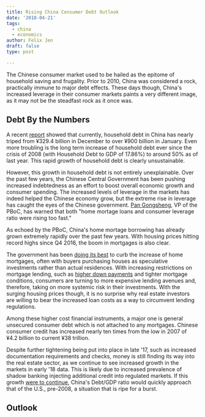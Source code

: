 ```yaml
---
title: Rising China Consumer Debt Outlook
date: '2018-04-21'
tags:
  - china
  - economics
author: Felix Jen
draft: false
type: post

---
```


The Chinese consumer market used to be hailed as the epitome of household saving and frugality. Prior to 2010, China was considered a rock, practically immune to major debt effects. These days though, China's increased leverage in their consumer markets paints a very different image, as it may not be the steadfast rock as it once was.

## Debt By the Numbers

A recent [report](https://www.reuters.com/article/us-china-economy-loans/china-january-new-loans-surge-to-record-2-9-trillion-yuan-blow-past-forecasts-idUSKBN1FW11L) showed that currently, household debt in China has nearly triped from ¥329.4 billion in December to over ¥900 billion in January. Even more troubling is the long term increase of household debt ever since the crisis of 2008 (with Household Debt to GDP of 17.86%) to around 50% as of last year. This rapid growth of household debt is clearly unsustainable.

<canvas id="household-debt-to-gdp"></canvas>

However, this growth in household debt is not entirely unexplainable. Over the past few years, the Chinese Central Government has been pushing increased indebtedness as an effort to boost overall economic growth and consumer spending. The increased levels of leverage in the markets has indeed helped the Chinese economy grow, but the extreme rise in leverage has caught the eyes of the Chinese government. [Pan Gongsheng](http://english.gov.cn/state_council/ministries/2018/03/10/content_281476073052100.htm), VP of the PBoC, has warned that both "home mortage loans and consumer leverage ratio were rising too fast." 

As echoed by the PBoC, China's home mortage borrowing has already grown extremely rapidly over the past few years. With housing prices hitting record highs since Q4 2016, the boom in mortgages is also clear.

<canvas id="beijing-housing"></canvas>

The government has been [doing its best](http://english.gov.cn/news/top_news/2017/02/19/content_281475571888153.htm) to curb the increase of home mortgages, often with buyers purchasing houses as speculative investments rather than actual residences. With increasing restrictions on mortgage lending, such as [higher down payments](http://english.gov.cn/policies/policy_watch/2016/10/25/content_281475474760679.htm) and tighter mortgage conditions, consumers are turning to more expensive lending avenues and, therefore, taking on more systemic risk in their investments. With the surging housing prices though, it is no surprise why real estate investors are willing to bear the increased loan costs as a way to circumvent lending regulations. 

Among these higher cost financial instruments, a major one is general unsecured consumer debt which is not attached to any mortgages. Chinese consumer credit has increased nearly ten times from the low in 2007 of ¥4.2 billion to current ¥38 trillion. 

<canvas id="consumer-credit"></canvas>

Despite further tightening being put into place in late '17, such as increased documentation requirements and checks, money is still finding its way into the real estate sector, as we continue to see increased growth in the markets in early '18 data. This is likely due to increased prevalence of shadow banking injecting additional credit into regulated markets. If this growth [were to continue](https://www.bloomberg.com/view/articles/2018-02-15/chinese-consumers-are-building-up-too-much-household-debt), China's Debt/GDP ratio would quickly approach that of the U.S., pre-2008, a situation that is ripe for a burst. 

## Outlook



<script>
  // Household Debt to GDP graph
  var ctx_one = document.getElementById('household-debt-to-gdp').getContext('2d');
  var chart_one = new Chart(ctx_one, {
    // The type of chart we want to create
    type: 'line',

    // The data for our dataset
    data: {
        labels: ["2007", "2008", "2009", "2010", "2011", "2012", "2013", "2014", "2015", "2016", "2017"],
        datasets: [{
            label: "Household Debt/GDP",
            backgroundColor: 'rgba(7,180,231, 0.2)',
            borderColor: 'rgb(4,125,161)',
            pointRadius: 5,
            data: [18.74, 17.86, 23.43, 27.25, 27.80, 29.85, 33.34, 35.93, 39.22, 44.87, 48.97],
        }]
    },

    options:{
      title: {
        display: true,
        text: "Household Debt/GDP - [CEIC]",
        fontFamily: "'Lato','Helvetica Neue',Helvetica,sans-serif",
        fontStyle: "bold",
        fontSize: "20",
        fontColor: "#000",
        padding: 10,
      },
      legend: {
        display: false,
      },
      pan: {
        enabled: true,
        mode: "xy",
        speed: 10,
        threshold: 5,
      }
    },
  });

  // Housing Prices graph
  var ctx_two = document.getElementById('beijing-housing').getContext('2d');
  var chart_two = new Chart(ctx_two, {
    // The type of chart we want to create
    type: 'line',

    // The data for our dataset
    data: {
        labels: ["2007","","","", "2008","","","", "2009","","","", "2010","","","", "2011","","","", "2012","","","", "2013","","","", "2014","","","", "2015","","","", "2016","","","", "2017","",""],
        datasets: [{
            label: "Real Residential Property Price: Beijing",
            backgroundColor: 'rgba(7,180,231, 0.2)',
            borderColor: 'rgb(4,125,161)',
            pointRadius: 3,
            data: [90.81,92.78,93.31,94.51,91.96,92.86,93.53,93.84,92.35,93.86,95.85,97.35,98.49,100.87,100.70,99.94,99.26,99.48,98.64,97.74,95.79,95.62,95.66,95.26,95.26,98.31,100.04,100.98,100.79,101.33,98.75,96.05,93.95,94.05,94.04,94.39,93.96,96.96,99.91,102.48,102.60,104.97,105.87],
        }]
    },

    options:{
      title: {
        display: true,
        text: "Residential Property Price Index - [FRED]",
        fontFamily: "'Lato','Helvetica Neue',Helvetica,sans-serif",
        fontStyle: "bold",
        fontSize: "20",
        fontColor: "#000",
        padding: 10,
      },
      legend: {
        display: false,
      },
    },
  });


  var ctx_three = document.getElementById('consumer-credit').getContext('2d');
  var chart_three = new Chart(ctx_three, {
    // The type of chart we want to create
    type: 'line',

    // The data for our dataset
    data: {
        labels: ["2007","","","", "2008","","","", "2009","","","", "2010","","","", "2011","","","", "2012","","","", "2013","","","", "2014","","","", "2015","","","", "2016","","","", "2017","",""],
        datasets: [{
            label: "Credit (billions)",
            backgroundColor: 'rgba(7,180,231, 0.2)',
            borderColor: 'rgb(4,125,161)',
            pointRadius: 3,
            data: [4220.620,4572.296,4954.479,5074.747,5310.265,5530.086,5689.753,5713.694,6129.725,6768.434,7541.394,8161.159,9278.579,10096.024,10711.210,11209.436,11889.933,12584.904,13121.573,13521.436,14020.250,14643.920,15431.886,16019.384,16989.524,18078.531,19062.991,19686.363,20601.588,21543.230,22305.743,22921.556,23798.911,24856.196,25890.964,26732.590,27969.100,29651.430,31398.410,32954.370,34785.120,36700.920,38620.479],
        }]
    },

    options:{
      title: {
        display: true,
        text: "Credit to Households (bil. of ¥) - [FRED]",
        fontFamily: "'Lato','Helvetica Neue',Helvetica,sans-serif",
        fontStyle: "bold",
        fontSize: "20",
        fontColor: "#000",
        padding: 10,
      },
      legend: {
        display: false,
      },
      maintainAspectRatio: true,
    },
  });
</script>



